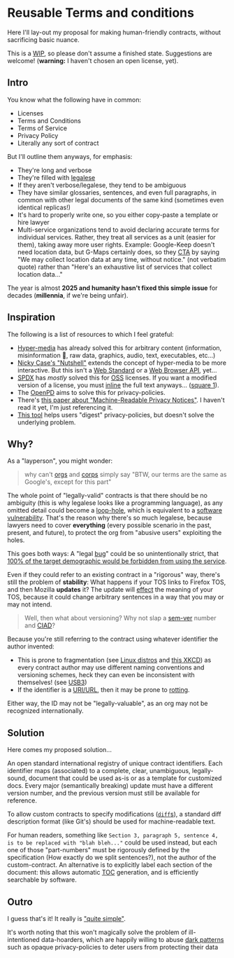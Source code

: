 # Reusable Terms and conditions
Here I'll lay-out my proposal for making human-friendly contracts, without sacrificing basic nuance.

This is a [WIP](https://en.wikipedia.org/wiki/Work_in_process), so please don't assume a finished state. Suggestions are welcome! (**warning:** I haven't chosen an open license, yet).

## Intro
You know what the following have in common:
- Licenses
- Terms and Conditions
- Terms of Service
- Privacy Policy
- Literally any sort of contract

But I'll outline them anyways, for emphasis:
- They're long and verbose
- They're filled with [legalese](https://en.wikipedia.org/wiki/Legal_writing#Legalese)
- If they aren't verbose/legalese, they tend to be ambiguous
- They have similar glossaries, sentences, and even full paragraphs, in common with other legal documents of the same kind (sometimes even identical replicas!)
- It's hard to properly write one, so you either copy-paste a template or hire lawyer
- Multi-service organizations tend to avoid declaring accurate terms for individual services. Rather, they treat all services as a unit (easier for them), taking away more user rights. Example: Google-Keep doesn't need location data, but G-Maps certainly does, so they [CTA](https://en.wikipedia.org/wiki/Cover_your_ass) by saying "We may collect location data at any time, without notice." (not verbatim quote) rather than "Here's an exhaustive list of services that collect location data..."

The year is almost **2025 and humanity hasn't fixed this simple issue** for decades (**millennia**, if we're being unfair).

## Inspiration
The following is a list of resources to which I feel grateful:
- [Hyper-media](https://en.wikipedia.org/wiki/Hypermedia) has already solved this for arbitrary content (information, misinformation 🤡, raw data, graphics, audio, text, executables, etc...)
- [Nicky Case's "Nutshell"](https://ncase.me/nutshell) extends the concept of hyper-media to be more interactive. But this isn't a [Web Standard](https://en.wikipedia.org/wiki/Web_standards) or a [Web Browser API](https://developer.mozilla.org/en-US/docs/Web/API), yet...
- [SPDX](https://en.wikipedia.org/wiki/Software_Package_Data_Exchange) has _mostly_ solved this for [OSS](https://en.wikipedia.org/wiki/Open-source_software) licenses. If you want a modified version of a license, you must [inline](https://en.wikipedia.org/wiki/Inline_expansion) the full text anyways... ([square 1](https://en.wiktionary.org/wiki/back_to_square_one)).
- The [OpenPD](https://openpd.org/) aims to solve this for privacy-policies.
- There's [this paper about "Machine-Readable Privacy Notices"](https://ieeexplore.ieee.org/document/10386763). I haven't read it yet, I'm just referencing it.
- [This tool](https://rejectconvenience.com/privacy-visualizer) helps users "digest" privacy-policies, but doesn't solve the underlying problem.

## Why?
As a "layperson", you might wonder:
> why can't [orgs](https://en.wikipedia.org/wiki/Organization) and [corps](https://en.wikipedia.org/wiki/Corporation) simply say
> "BTW, our terms are the same as Google's, except for this part"

The whole point of "legally-valid" contracts is that there should be no ambiguity (this is why legalese looks like a programming language), as any omitted detail could become a [loop-hole](https://en.wikipedia.org/wiki/Loophole), which is equivalent to a [software vulnerability](https://en.wikipedia.org/wiki/Vulnerability_(computer_security)). That's the reason why there's so much legalese, because lawyers need to cover **everything** (every possible scenario in the past, present, and future), to protect the org from "abusive users" exploiting the holes.

This goes both ways: A "legal [bug](https://en.wikipedia.org/wiki/Software_bug)" could be so unintentionally strict, that [100% of the target demographic would be forbidden from using the service](https://web.archive.org/web/20241008105526/https://github.com/WinampDesktop/winamp/issues/2656).

Even if they could refer to an existing contract in a "rigorous" way, there's still the problem of **stability**: What happens if your TOS links to Firefox TOS, and then Mozilla **updates** it? The update will [effect](æfect.md) the meaning of your TOS, because it could change arbitrary sentences in a way that you may or may not intend.

> Well, then what about versioning? Why not slap a [sem-ver](https://semver.org/) number and [CIAD](https://en.wiktionary.org/wiki/call_it_a_day)?

Because you're still referring to the contract using whatever identifier the author invented:
- This is prone to fragmentation (see [Linux distros](https://itsfoss.com/desktop-linux-torvalds/) and [this XKCD](https://xkcd.com/927/)) as every contract author may use different naming conventions and versioning schemes, heck they can even be inconsistent with themselves! (see [USB3](https://news.ycombinator.com/item?id=31069128))
- If the identifier is a [URI/URL](https://en.wikipedia.org/wiki/Uniform_Resource_Identifier), then it may be prone to [rotting](https://en.wikipedia.org/wiki/Link_rot).

Either way, the ID may not be "legally-valuable", as an org may not be recognized internationally.

## Solution
Here comes my proposed solution...

An open standard international registry of unique contract identifiers. Each identifier maps (associated) to a complete, clear, unambiguous, legally-sound, document that could be used as-is or as a template for customized docs. Every major (semantically breaking) update must have a different version number, and the previous version must still be available for reference.

To allow custom contracts to specify modifications ([`diff`s](https://en.wikipedia.org/wiki/File_comparison)), a standard diff description format (like Git's) should be used for machine-readable text.

For human readers, something like `Section 3, paragraph 5, sentence 4, is to be replaced with "blah bleh..."` could be used instead, but each one of those "part-numbers" must be rigorously defined by the specification (How exactly do we split sentences?), not the author of the custom-contract. An alternative is to explicitly label each section of the document: this allows automatic [TOC](https://en.wikipedia.org/wiki/Table_of_contents) generation, and is efficiently searchable by software.

## Outro
I guess that's it! It really is ["quite simple"](https://youtu.be/7iHGoBVLtyY).

It's worth noting that this won't magically solve the problem of ill-intentioned data-hoarders, which are happily willing to abuse [dark patterns](https://www.deceptive.design/) such as opaque privacy-policies to deter users from protecting their data
